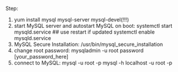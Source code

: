 Step:
1. yum install mysql mysql-server mysql-devel(!!!)
2. start MySQL server and autostart MySQL on boot: 
    systemctl start mysqld.service ## use restart if updated
    systemctl enable mysqld.service
3. MySQL Secure Installation:
    /usr/bin/mysql_secure_installation
4. change root password:
    mysqladmin -u root password [your_password_here]
5. connect to MySQL:
    mysql -u root -p
    mysql -h localhost -u root -p
